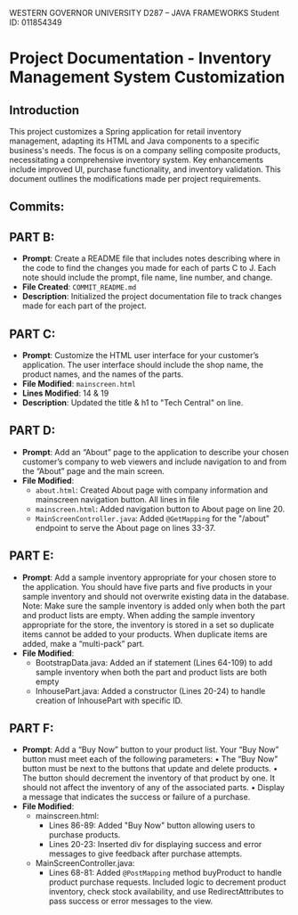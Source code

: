 WESTERN GOVERNOR UNIVERSITY
D287 – JAVA FRAMEWORKS
Student ID: 011854349

# Project Documentation - Inventory Management System Customization

## Introduction
This project customizes a Spring application for retail inventory management, adapting its HTML and Java components to a specific business's needs. The focus is on a company selling composite products, necessitating a comprehensive inventory system. Key enhancements include improved UI, purchase functionality, and inventory validation. This document outlines the modifications made per project requirements.


## Commits:

## PART B: 
- **Prompt**: Create a README file that includes notes describing where in the code to find the changes you made for each of parts C to J. Each note should include the prompt, file name, line number, and change.
- **File Created**: `COMMIT_README.md`
- **Description**: Initialized the project documentation file to track changes made for each part of the project.

## PART C: 
- **Prompt**: Customize the HTML user interface for your customer’s application. The user interface should include the shop name, the product names, and the names of the parts.
- **File Modified**: `mainscreen.html`
- **Lines Modified**: 14 & 19
- **Description**: Updated the title & h1 to "Tech Central" on line.

## PART D: 
- **Prompt**: Add an “About” page to the application to describe your chosen customer’s company to web viewers and include navigation to and from the “About” page and the main screen.
- **File Modified**: 
  - `about.html`: Created About page with company information and mainscreen navigation button. All lines in file
  - `mainscreen.html`: Added navigation button to About page on line 20.
  - `MainScreenController.java`: Added `@GetMapping` for the "/about" endpoint to serve the About page on lines 33-37.

## PART E:
- **Prompt**: Add a sample inventory appropriate for your chosen store to the application. You should have five parts and five products in your sample inventory and should not overwrite existing data in the database.
Note: Make sure the sample inventory is added only when both the part and product lists are empty. When adding the sample inventory appropriate for the store, the inventory is stored in a set so duplicate items cannot be added to your products. When duplicate items are added, make a “multi-pack” part.
- **File Modified**:
  - BootstrapData.java: Added an if statement (Lines 64-109) to add sample inventory when both the part and product lists are both empty
  - InhousePart.java: Added a constructor (Lines 20-24) to handle creation of InhousePart with specific ID.

## PART F:
- **Prompt**: Add a “Buy Now” button to your product list. Your “Buy Now” button must meet each of the following parameters:
  •  The “Buy Now” button must be next to the buttons that update and delete products.
  •  The button should decrement the inventory of that product by one. It should not affect the inventory of any of the associated parts.
  •  Display a message that indicates the success or failure of a purchase.
- **File Modified**:
  - mainscreen.html:
    - Lines 86-89: Added "Buy Now" button allowing users to purchase products.
    - Lines 20-23: Inserted div for displaying success and error messages to give feedback after purchase attempts.
  - MainScreenController.java:
    - Lines 68-81: Added `@PostMapping` method buyProduct to handle product purchase requests. Included logic to decrement product inventory, check stock availability, and use RedirectAttributes to pass success or error messages to the view.